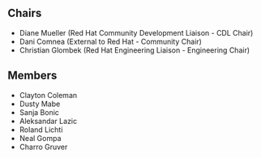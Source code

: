 ## Chairs

* Diane Mueller (Red Hat Community Development Liaison - CDL Chair)
* Dani Comnea (External to Red Hat - Community Chair) 
* Christian Glombek (Red Hat Engineering Liaison - Engineering Chair)

## Members
* Clayton Coleman
* Dusty Mabe
* Sanja Bonic
* Aleksandar Lazic
* Roland Lichti
* Neal Gompa
* Charro Gruver
